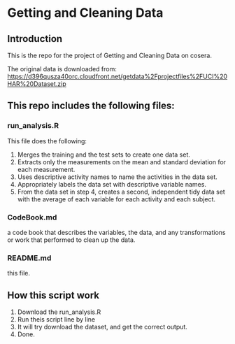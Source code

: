 # Getting and Cleaning Data

## Introduction
This is the repo for the project of Getting and Cleaning Data on cosera.

The original data is downloaded from: 
https://d396qusza40orc.cloudfront.net/getdata%2Fprojectfiles%2FUCI%20HAR%20Dataset.zip

## This repo includes the following files:

### run_analysis.R
This file does the following:

1. Merges the training and the test sets to create one data set.
2. Extracts only the measurements on the mean and standard deviation for each measurement.
3. Uses descriptive activity names to name the activities in the data set.
4. Appropriately labels the data set with descriptive variable names.
5. From the data set in step 4, creates a second, independent tidy data set with the average of each variable for each activity and each subject.

###  CodeBook.md
a code book that describes the variables, the data, and any transformations or work that performed to clean up the data.

### README.md
this file.

## How this script work
1. Download the run_analysis.R
2. Run theis script line by line
3. It will try download the dataset, and get the correct output.
4. Done.